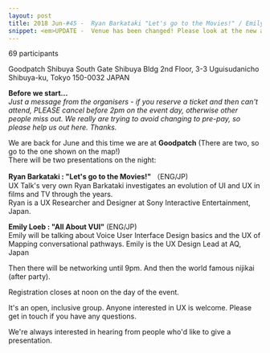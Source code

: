```yaml
---
layout: post
title: 2018 Jun-#45 -  Ryan Barkataki "Let's go to the Movies!" / Emily Loeb "All About VUI Design"
snippet: <em>UPDATE -  Venue has been changed! Please look at the new address on the event page</em> Hi, we -
---
```

69 participants

Goodpatch Shibuya South Gate Shibuya Bldg 2nd Floor, 3-3 Uguisudanicho Shibuya-ku, Tokyo 150-0032 JAPAN

<strong>Before we start...</strong><br>
<em>Just a message from the organisers - if you reserve a ticket and then can't attend, PLEASE cancel before 2pm on the event day, otherwise other people miss out. We really are trying to avoid changing to pre-pay, so please help us out here. Thanks.</em> 

We are back for June and this time we are at <strong>Goodpatch</strong> (There are two, so go to the one shown on the map!)<br>
There will be two presentations on the night:

<strong>Ryan Barkataki : "Let's go to the Movies!"</strong> （ENG/JP)<br>
UX Talk's very own Ryan Barkataki investigates an evolution of UI and UX in films and TV through the years. <br>
Ryan is a UX Researcher and Designer at Sony Interactive Entertainment, Japan. 

<strong>Emily Loeb : "All About VUI"</strong> (ENG/JP)<br>
Emily will be talking about Voice User Interface Design basics and the UX of Mapping conversational pathways. Emily is the UX Design Lead at AQ, Japan

Then there will be networking until 9pm. And then the world famous nijikai (after party).

Registration closes at noon on the day of the event.

It's an open, inclusive group. Anyone interested in UX is welcome. Please get in touch if you have any questions.

We're always interested in hearing from people who'd like to give a presentation.

